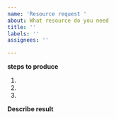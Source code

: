 ```yaml
---
name: 'Resource request '
about: What resource do you need
title: ''
labels: ''
assignees: ''

---
```


**steps to produce**

1. 
2.
3.

**Describe result**

